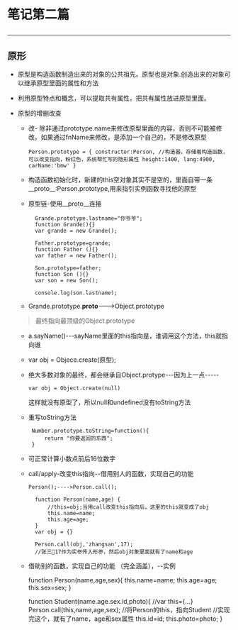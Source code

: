 <h1>笔记第二篇

-------

## 原形

* 原型是构造函数制造出来的对象的公共祖先。原型也是对象.创造出来的对象可以继承原型里面的属性和方法
* 利用原型特点和概念，可以提取共有属性，把共有属性放进原型里面。
* 原型的增删改查
    * 改- 除非通过prototype.name来修改原型里面的内容，否则不可能被修改。如果通过fnName来修改，是添加一个自己的，不是修改原型
     

        `Person.prototype = {
            constructor:Person,
            //构造器，存储着构造函数，可以改变指向，粉红色，系统帮忙写的隐形属性
            height:1400,
            lang:4900,
            carName:'bmw'
        }`

    * 构造函数初始化时，新建的this空对象其实不是空的，里面自带一条__proto__:Person.prototype,用来指引实例函数寻找他的原型

    * 原型链-使用__proto__连接


            Grande.prototype.lastname="你爷爷";
            function Grande(){}
            var grande = new Grande();

            Father.prototype=grande;
            function Father (){}
            var father = new Father();
            
            Son.prototype=father;
            function Son (){}
            var son = new Son();

            console.log(son.lastname);

    * Grande.prototype.__proto__--->Object.prototype
    > 最终指向最顶级的Object.prototype 


    * a.sayName()---sayName里面的this指向是，谁调用这个方法，this就指向谁

    * var obj = Objece.create(原型);

    * 绝大多数对象的最终，都会继承自Object.protype---因为上一点-----


        `var obj = Object.create(null)`

        这样就没有原型了，所以null和undefined没有toString方法

    *  重写toString方法

            Number.prototype.toString=function(){
                return "你要返回的东西";
            }


    * 可正常计算小数点前后16位数字

    * call/apply-改变this指向--借用别人的函数，实现自己的功能

        `Person();---->Person.call();`

            function Person(name,age) {
                //this=obj;当用call改变this指向后，这里的this就变成了obj
                this.name=name;
                this.age=age;
            }
            var obj = {}

            Person.call(obj,'zhangsan',17);
            //张三17作为实参传入形参，然后obj对象里面就有了name和age

    * 借助别的函数，实现自己的功能 （完全涵盖），--实例

        function Person(name,age,sex){
            this.name=name;
            this.age=age;
            this.sex=sex;
        }

        function Student(name.age.sex.id,photo){
            //var this={...}
            Person.call(this,name,age,sex);
            //将Person的this，指向Student
            //实现完这个，就有了name，age和sex属性
            this.id=id;
            this.photo=photo;
        }



        












